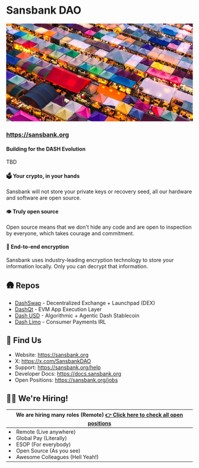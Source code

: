 # Sansbank DAO

![Twitter/X Banner](img/banner.webp)

### https://sansbank.org


#### Building for the DASH Evolution

TBD

#### 🗳️ Your crypto, in your hands

Sansbank will not store your private keys or recovery seed, all our hardware and software are open source.

#### 👁️ Truly open source

Open source means that we don't hide any code and are open to inspection by everyone, which takes courage and commitment.

#### 🔐 End-to-end encryption

Sansbank uses industry-leading encryption technology to store your information locally. Only you can decrypt that information.

## 🛖 Repos

* [DashSwap](https://github.com/sansbank/dashswap) - Decentralized Exchange + Launchpad (DEX)
* [DashQt](https://github.com/sansbank/dashqt) - EVM App Execution Layer
* [Dash USD]() - Algorithmic + Agentic Dash Stablecoin
* [Dash Limo]() - Consumer Payments IRL



## 🦦 Find Us

* Website: https://sansbank.org
* X: https://x.com/SansbankDAO
* Support: https://sansbank.org/help
* Developer Docs: https://docs.sansbank.org
* Open Positions: https://sansbank.org/jobs

## 🙋‍♂️ We're Hiring!

<table>
    <thead>
        <tr>
            <th colspan="2"> We are hiring many roles (Remote)
            <a href="https://sansbank.org/jobs">👉 Click here to check all open positions</a>
            </th>
        </tr>
    </thead>
    <tbody>
        <tr>
            <td>
            <li> Remote (Live anywhere)</li>
            <li> Global Pay (Literally)</li>
            <li> ESOP (For everybody)</li>
            <li> Open Source (As you see)</li>
            <li> Awesome Colleagues (Hell Yeah!)</li>
            </td>
        </tr>
    </tbody>
</table>
